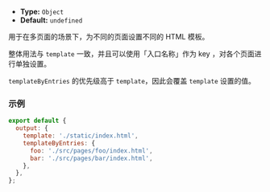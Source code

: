 - **Type:** `Object`
- **Default:** `undefined`

用于在多页面的场景下，为不同的页面设置不同的 HTML 模板。

整体用法与 `template` 一致，并且可以使用「入口名称」作为 key ，对各个页面进行单独设置。

`templateByEntries` 的优先级高于 `template`，因此会覆盖 `template` 设置的值。

### 示例

```js
export default {
  output: {
    template: './static/index.html',
    templateByEntries: {
      foo: './src/pages/foo/index.html',
      bar: './src/pages/bar/index.html',
    },
  },
};
```
